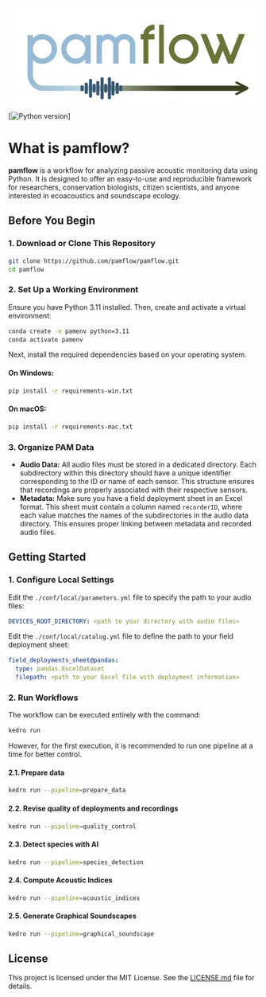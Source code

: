 <div align="center">
  <img src="">
  <img src="docs/meta/images/pamflow_logo.png" alt="pamflow logo"/>
</div>

[![Python version](https://img.shields.io/badge/python-3.9%20%7C%203.10%20%7C%203.11%20%7C%20-blue.svg)]


# What is pamflow?

**pamflow** is a workflow for analyzing passive acoustic monitoring data using Python. It is designed to offer an easy-to-use and reproducible framework for researchers, conservation biologists, citizen scientists, and anyone interested in ecoacoustics and soundscape ecology.

## Before You Begin

### 1. Download or Clone This Repository

```bash
git clone https://github.com/pamflow/pamflow.git
cd pamflow
```

### 2. Set Up a Working Environment
Ensure you have Python 3.11 installed. Then, create and activate a virtual environment:

```bash
conda create -n pamenv python=3.11
conda activate pamenv
```

Next, install the required dependencies based on your operating system.

#### On Windows:
```bash
pip install -r requirements-win.txt
```

#### On macOS:
```bash
pip install -r requirements-mac.txt
```

### 3. Organize PAM Data
- **Audio Data:** All audio files must be stored in a dedicated directory. Each subdirectory within this directory should have a unique identifier corresponding to the ID or name of each sensor. This structure ensures that recordings are properly associated with their respective sensors.
- **Metadata:** Make sure you have a field deployment sheet in an Excel format. This sheet must contain a column named `recorderID`, where each value matches the names of the subdirectories in the audio data directory. This ensures proper linking between metadata and recorded audio files.

## Getting Started

### 1. Configure Local Settings

Edit the `./conf/local/parameters.yml` file to specify the path to your audio files:
```yaml
DEVICES_ROOT_DIRECTORY: <path to your directory with audio files>
```

Edit the `./conf/local/catalog.yml` file to define the path to your field deployment sheet:
```yaml
field_deployments_sheet@pandas:
  type: pandas.ExcelDataset
  filepath: <path to your Excel file with deployment information>
```

### 2. Run Workflows

The workflow can be executed entirely with the command:
```bash
kedro run
```
However, for the first execution, it is recommended to run one pipeline at a time for better control.

#### 2.1. Prepare data
```bash
kedro run --pipeline=prepare_data
```

#### 2.2. Revise quality of deployments and recordings
```bash
kedro run --pipeline=quality_control
```

#### 2.3. Detect species with AI
```bash
kedro run --pipeline=species_detection
```

#### 2.4. Compute Acoustic Indices
```bash
kedro run --pipeline=acoustic_indices
```

#### 2.5. Generate Graphical Soundscapes
```bash
kedro run --pipeline=graphical_soundscape
```

## License

This project is licensed under the MIT License. See the [LICENSE.md](LICENSE.md) file for details.
